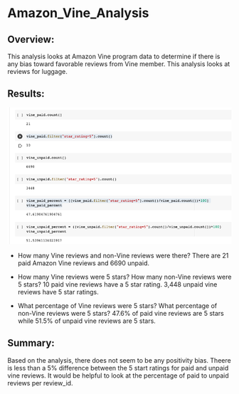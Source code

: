 # Amazon_Vine_Analysis

## Overview: 

This analysis looks at Amazon Vine program data to determine if there is any bias toward favorable reviews from Vine member. This analysis looks at reviews for luggage. 

## Results:

![vine](Resources/vine.png)

  -  How many Vine reviews and non-Vine reviews were there?
      There are 21 paid Amazon Vine reviews and 6690 unpaid.
      
  - How many Vine reviews were 5 stars? How many non-Vine reviews were 5 stars?
      10 paid vine reviews have a 5 star rating. 3,448 unpaid vine reviews have 5 star ratings.
      
  - What percentage of Vine reviews were 5 stars? What percentage of non-Vine reviews were 5 stars?
      47.6% of paid vine reviews are 5 stars while 51.5% of unpaid vine reviews are 5 stars. 

## Summary:
  
Based on the analysis, there does not seem to be any positivity bias. Theere is less than a 5% difference between the 5 start ratings for paid and unpaid vine reviews. It would be helpful to look at the percentage of paid to unpaid reviews per review_id. 





 
